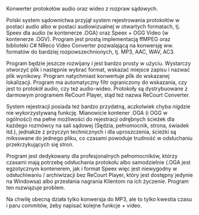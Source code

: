 Konwerter protokołów audio oraz wideo z rozpraw sądowych. 

Polski system sądownictwa przyjął system rejestrowania protokołów w postaci audio albo w postaci audiowizualnej w otwartych formatach, tj.
Speex dla audio (w kontenerze .OGA) oraz Speex + OGG Video (w kontenerze .OGV). Program jest prostą implementacją ffMPEG oraz biblioteki
C# NReco Video Converter pozwalającą na konwersję ww. formatów do bardziej rozpowszechnionych, tj. MP3, AAC, WAV, AC3. 

Program będzie jeszcze rozwijany i jest bardzo prosty w użyciu. Wystarczy otworzyć plik i następnie wybrać format, wskazać miejsce zapisu
i nazwać plik wynikowy. Program natychmiast konwertuje plik do wskazanej lokalizacji. Program ma automatyczny filtr ograniczony do wskazania,
czy jest to protokół audio, czy też audio-wideo. Protokoły są dystrybuowane z darmowym programem ReCourt Player, stąd też nazwa ReCourt Converter.

System rejestracji posiada też bardzo przydatną, aczkolwiek chyba nigdzie nie wykorzystywaną funkcję. Mianowicie kontener .OGA (i OGG w ogólności)
ma pełne możliwości do rejestracji odrębnych ścieżek dla każdego rozmówcy na sali sądowej (Sędzia, pełnomocnik, strona, świadek itd.), jednakże
z przyczyn technicznych i dla uproszczenia, ścieżki są miksowane do jednego pliku, co czasami powoduje trudność w odsłuchaniu przekrzykujących się stron.

Program jest dedykowany dla profesjonalnych pełnomocników, którzy czasami mają potrzebę odsłuchania protokołu albo samodzielnie (.OGA jest egzotycznym
kontenerem, jak i format Speex więc jest niewygodny w odsłuchiwaniu / archiwizacji bez ReCourt Player, który jest dostępny jedynie na Windowsa) albo
przesłania nagrania Klientom na ich życzenie. Program ten rozwiązuje problem. 

Na chwilę obecną działa tylko konwersja do MP3, ale to tylko kwestia czasu i paru commitów, żeby napisać kolejne funkcje + video.
